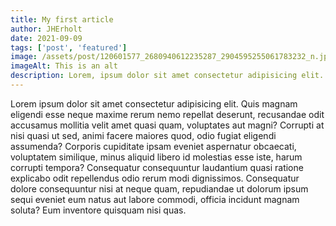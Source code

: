 ```yaml
---
title: My first article
author: JHErholt
date: 2021-09-09
tags: ['post', 'featured']
image: /assets/post/120601577_2680940612235287_2904595255061783232_n.jpg
imageAlt: This is an alt
description: Lorem, ipsum dolor sit amet consectetur adipisicing elit. Provident, vitae!
---
```

Lorem ipsum dolor sit amet consectetur adipisicing elit. Quis magnam eligendi esse neque maxime rerum nemo repellat deserunt, recusandae odit accusamus mollitia velit amet quasi quam, voluptates aut magni? Corrupti at nisi quasi ut sed, animi facere maiores quod, odio fugiat eligendi assumenda? Corporis cupiditate ipsam eveniet aspernatur obcaecati, voluptatem similique, minus aliquid libero id molestias esse iste, harum corrupti tempora? Consequatur consequuntur laudantium quasi ratione explicabo odit repellendus odio rerum modi dignissimos. Consequatur dolore consequuntur nisi at neque quam, repudiandae ut dolorum ipsum sequi eveniet eum natus aut labore commodi, officia incidunt magnam soluta? Eum inventore quisquam nisi quas.